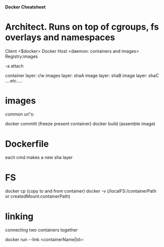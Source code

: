 #### Docker Cheatsheet

# Architect. Runs on top of cgroups, fs overlays and namespaces

Client <$docker>           Docker Host  <daemon: containers and images>             Registry:images <url>

-a attach

container layer: r/w
images layer: shaA
image  layer: shaB
image  layer: shaC
....etc.....

# images
common url's:


docker committ    (freeze present container}
docker build   (assemble image)


# Dockerfile
each cmd makes a  new sha layer

# FS
docker cp (copy to and from container)
docker -v (/localFS:/containerPath    or createdMount:containerPath)

# linking

connecting two containers together

docker run --link <containerName|Id>:<alias> <newContainerImageToRun>  <cmd>
